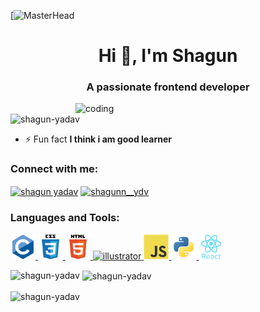 [![MasterHead](https://mir-s3-cdn-cf.behance.net/project_modules/max_1200/79731568097599.5b50bca477735.jpg)
<h1 align="center">Hi 👋, I'm Shagun</h1>
<h3 align="center">A passionate frontend developer</h3>
<img align= "right" alt = "coding" width = "400" src = "https://img.freepik.com/premium-vector/girl-coding-with-laptop-illustration_418302-2384.jpg?w=2000">

<p align="left"> <img src="https://komarev.com/ghpvc/?username=shagun-yadav&label=Profile%20views&color=0e75b6&style=flat" alt="shagun-yadav" /> </p>

- ⚡ Fun fact **I think i am good learner**

<h3 align="left">Connect with me:</h3>
<p align="left">
<a href="https://linkedin.com/in/shagun yadav" target="blank"><img align="center" src="https://raw.githubusercontent.com/rahuldkjain/github-profile-readme-generator/master/src/images/icons/Social/linked-in-alt.svg" alt="shagun yadav" height="30" width="40" /></a>
<a href="https://instagram.com/shagunn__ydv" target="blank"><img align="center" src="https://raw.githubusercontent.com/rahuldkjain/github-profile-readme-generator/master/src/images/icons/Social/instagram.svg" alt="shagunn__ydv" height="30" width="40" /></a>
</p>

<h3 align="left">Languages and Tools:</h3>
<p align="left"> <a href="https://www.cprogramming.com/" target="_blank" rel="noreferrer"> <img src="https://raw.githubusercontent.com/devicons/devicon/master/icons/c/c-original.svg" alt="c" width="40" height="40"/> </a> <a href="https://www.w3schools.com/css/" target="_blank" rel="noreferrer"> <img src="https://raw.githubusercontent.com/devicons/devicon/master/icons/css3/css3-original-wordmark.svg" alt="css3" width="40" height="40"/> </a> <a href="https://www.w3.org/html/" target="_blank" rel="noreferrer"> <img src="https://raw.githubusercontent.com/devicons/devicon/master/icons/html5/html5-original-wordmark.svg" alt="html5" width="40" height="40"/> </a> <a href="https://www.adobe.com/in/products/illustrator.html" target="_blank" rel="noreferrer"> <img src="https://www.vectorlogo.zone/logos/adobe_illustrator/adobe_illustrator-icon.svg" alt="illustrator" width="40" height="40"/> </a> <a href="https://developer.mozilla.org/en-US/docs/Web/JavaScript" target="_blank" rel="noreferrer"> <img src="https://raw.githubusercontent.com/devicons/devicon/master/icons/javascript/javascript-original.svg" alt="javascript" width="40" height="40"/> </a> <a href="https://www.python.org" target="_blank" rel="noreferrer"> <img src="https://raw.githubusercontent.com/devicons/devicon/master/icons/python/python-original.svg" alt="python" width="40" height="40"/> </a> <a href="https://reactjs.org/" target="_blank" rel="noreferrer"> <img src="https://raw.githubusercontent.com/devicons/devicon/master/icons/react/react-original-wordmark.svg" alt="react" width="40" height="40"/> </a> </p>

<p><img align="left" src="https://github-readme-stats.vercel.app/api/top-langs?username=shagun-yadav&show_icons=true&locale=en&layout=compact" alt="shagun-yadav" /></p>

<p>&nbsp;<img align="center" src="https://github-readme-stats.vercel.app/api?username=shagun-yadav&show_icons=true&locale=en" alt="shagun-yadav" /></p>

<p><img align="center" src="https://github-readme-streak-stats.herokuapp.com/?user=shagun-yadav&" alt="shagun-yadav" /></p>
